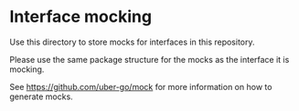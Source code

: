 # Interface mocking

Use this directory to store mocks for interfaces in this repository.

Please use the same package structure for the mocks as the interface it is mocking.

See https://github.com/uber-go/mock for more information on how to generate mocks.
